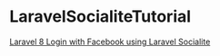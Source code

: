 # LaravelSocialiteTutorial

[Laravel 8 Login with Facebook using Laravel Socialite](https://www.remotestack.io/laravel-login-with-facebook-using-laravel-socialite/)